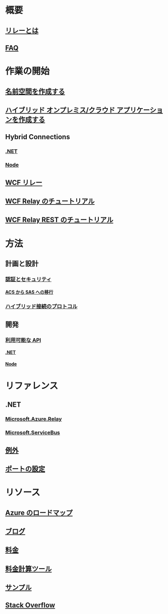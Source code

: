 # 概要
## [リレーとは](relay-what-is-it.md)
## [FAQ](relay-faq.md)

# 作業の開始
## [名前空間を作成する](relay-create-namespace-portal.md)
## [ハイブリッド オンプレミス/クラウド アプリケーションを作成する](service-bus-dotnet-hybrid-app-using-service-bus-relay.md)
## Hybrid Connections
### [.NET](relay-hybrid-connections-dotnet-get-started.md)
### [Node](relay-hybrid-connections-node-get-started.md)
## [WCF リレー](relay-wcf-dotnet-get-started.md)
## [WCF Relay のチュートリアル](service-bus-relay-tutorial.md)
## [WCF Relay REST のチュートリアル](service-bus-relay-rest-tutorial.md)

# 方法
## 計画と設計
### [認証とセキュリティ](relay-authentication-and-authorization.md)
#### [ACS から SAS への移行](relay-migrate-acs-sas.md)
### [ハイブリッド接続のプロトコル](relay-hybrid-connections-protocol.md)
## 開発
### [利用可能な API](relay-api-overview.md)
#### [.NET](relay-hybrid-connections-dotnet-api-overview.md)
#### [Node](relay-hybrid-connections-node-ws-api-overview.md)

# リファレンス
## .NET
### [Microsoft.Azure.Relay](/dotnet/api/microsoft.azure.relay)
### [Microsoft.ServiceBus](/dotnet/api/Microsoft.ServiceBus)
## [例外](relay-exceptions.md)
## [ポートの設定](relay-port-settings.md)

# リソース
## [Azure のロードマップ](https://azure.microsoft.com/roadmap/?category=enterprise-integration)
## [ブログ](https://blogs.msdn.microsoft.com/servicebus/)
## [料金](https://azure.microsoft.com/pricing/details/service-bus/)
## [料金計算ツール](https://azure.microsoft.com/pricing/calculator/)
## [サンプル](https://github.com/azure/azure-relay/tree/master/samples)
## [Stack Overflow](http://stackoverflow.com/questions/tagged/azure-servicebusrelay)
